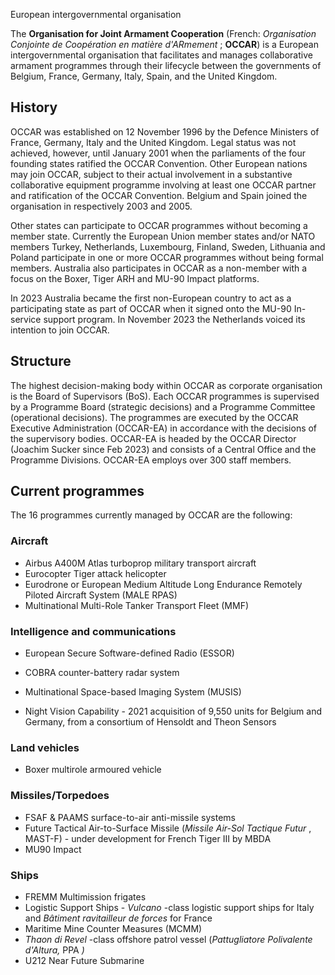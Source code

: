 European intergovernmental organisation

The **Organisation for Joint Armament Cooperation** (French: _Organisation
Conjointe de Coopération en matière d'ARmement_ ; **OCCAR**) is a European
intergovernmental organisation that facilitates and manages collaborative
armament programmes through their lifecycle between the governments of
Belgium, France, Germany, Italy, Spain, and the United Kingdom.

## History

OCCAR was established on 12 November 1996 by the Defence Ministers of France,
Germany, Italy and the United Kingdom. Legal status was not achieved, however,
until January 2001 when the parliaments of the four founding states ratified
the OCCAR Convention. Other European nations may join OCCAR, subject to their
actual involvement in a substantive collaborative equipment programme
involving at least one OCCAR partner and ratification of the OCCAR Convention.
Belgium and Spain joined the organisation in respectively 2003 and 2005.

Other states can participate to OCCAR programmes without becoming a member
state. Currently the European Union member states and/or NATO members Turkey,
Netherlands, Luxembourg, Finland, Sweden, Lithuania and Poland participate in
one or more OCCAR programmes without being formal members. Australia also
participates in OCCAR as a non-member with a focus on the Boxer, Tiger ARH and
MU-90 Impact platforms.

In 2023 Australia became the first non-European country to act as a
participating state as part of OCCAR when it signed onto the MU-90 In-service
support program. In November 2023 the Netherlands voiced its intention to join
OCCAR.

## Structure

The highest decision-making body within OCCAR as corporate organisation is the
Board of Supervisors (BoS). Each OCCAR programmes is supervised by a Programme
Board (strategic decisions) and a Programme Committee (operational decisions).
The programmes are executed by the OCCAR Executive Administration (OCCAR-EA)
in accordance with the decisions of the supervisory bodies. OCCAR-EA is headed
by the OCCAR Director (Joachim Sucker since Feb 2023) and consists of a
Central Office and the Programme Divisions. OCCAR-EA employs over 300 staff
members.

## Current programmes

The 16 programmes currently managed by OCCAR are the following:

### Aircraft

  * Airbus A400M Atlas turboprop military transport aircraft
  * Eurocopter Tiger attack helicopter
  * Eurodrone or European Medium Altitude Long Endurance Remotely Piloted Aircraft System (MALE RPAS)
  * Multinational Multi-Role Tanker Transport Fleet (MMF)

### Intelligence and communications

  * European Secure Software-defined Radio (ESSOR)

  * COBRA counter-battery radar system
  * Multinational Space-based Imaging System (MUSIS)
  * Night Vision Capability - 2021 acquisition of 9,550 units for Belgium and Germany, from a consortium of Hensoldt and Theon Sensors

### Land vehicles

  * Boxer multirole armoured vehicle

### Missiles/Torpedoes

  * FSAF & PAAMS surface-to-air anti-missile systems
  * Future Tactical Air-to-Surface Missile (_Missile Air-Sol Tactique Futur_ , MAST-F) - under development for French Tiger III by MBDA
  * MU90 Impact

### Ships

  * FREMM Multimission frigates
  * Logistic Support Ships - _Vulcano_ -class logistic support ships for Italy and _Bâtiment ravitailleur de forces_ for France
  * Maritime Mine Counter Measures (MCMM)
  * _Thaon di Revel_ -class offshore patrol vessel (_Pattugliatore Polivalente d'Altura,_ PPA _)_
  * U212 Near Future Submarine